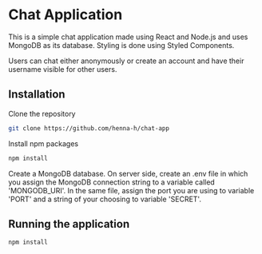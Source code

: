 # Chat Application

This is a simple chat application made using React and Node.js and uses MongoDB as its database. Styling is done using Styled Components. 

Users can chat either anonymously or create an account and have their username visible for other users.


## Installation

Clone the repository
```bash
git clone https://github.com/henna-h/chat-app
```

Install npm packages
```bash
npm install
```

Create a MongoDB database. On server side, create an .env file in which you assign the MongoDB connection string to a variable called 'MONGODB_URI'. In the same file, assign the port you are using to variable 'PORT' and a string of your choosing to variable 'SECRET'.

## Running the application

```bash
npm install
```

